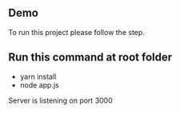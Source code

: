## Demo

To run this project please follow the step.

## Run this command at root folder
- yarn install
- node app.js 

Server is listening on port 3000